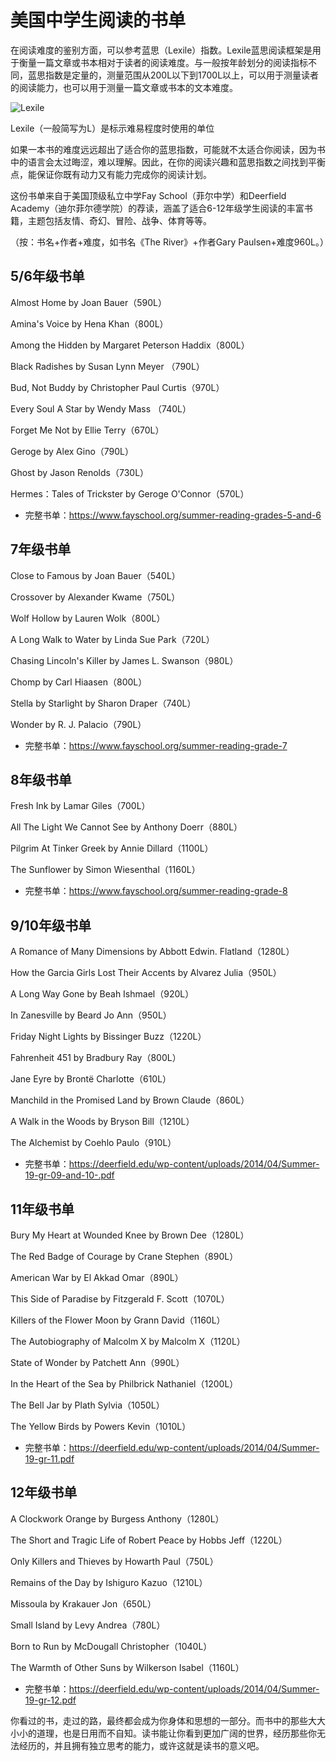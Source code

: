 # 美国中学生阅读的书单

在阅读难度的鉴别方面，可以参考蓝思（Lexile）指数。Lexile蓝思阅读框架是用于衡量一篇文章或书本相对于读者的阅读难度。与一般按年龄划分的阅读指标不同，蓝思指数是定量的，测量范围从200L以下到1700L以上，可以用于测量读者的阅读能力，也可以用于测量一篇文章或书本的文本难度。

![Lexile](https://github.com/freemancash/High-Frequency-Words/blob/master/Lexile.jpg)

Lexile（一般简写为L）是标示难易程度时使用的单位

如果一本书的难度远远超出了适合你的蓝思指数，可能就不太适合你阅读，因为书中的语言会太过晦涩，难以理解。因此，在你的阅读兴趣和蓝思指数之间找到平衡点，能保证你既有动力又有能力完成你的阅读计划。

这份书单来自于美国顶级私立中学Fay School（菲尔中学）和Deerfield Academy（迪尔菲尔德学院）的荐读，涵盖了适合6-12年级学生阅读的丰富书籍，主题包括友情、奇幻、冒险、战争、体育等等。

（按：书名+作者+难度，如书名《The River》+作者Gary Paulsen+难度960L。）

## 5/6年级书单
Almost Home by Joan Bauer（590L）

Amina's Voice by Hena Khan（800L）

Among the Hidden by Margaret Peterson Haddix（800L） 

Black Radishes by Susan Lynn Meyer （790L）

Bud, Not Buddy by Christopher Paul Curtis（970L）

Every Soul A Star by Wendy Mass （740L）

Forget Me Not by Ellie Terry（670L）

Geroge by Alex Gino（790L）

Ghost by Jason Renolds（730L）

Hermes：Tales of Trickster by Geroge O'Connor（570L）

- 完整书单：https://www.fayschool.org/summer-reading-grades-5-and-6

## 7年级书单
Close to Famous by Joan Bauer（540L）

Crossover by Alexander Kwame（750L）

Wolf Hollow by Lauren Wolk（800L） 

A Long Walk to Water by Linda Sue Park（720L） 

Chasing Lincoln's Killer by James L. Swanson（980L） 

Chomp by Carl Hiaasen（800L）

Stella by Starlight by Sharon Draper（740L） 

Wonder by R. J. Palacio（790L）

- 完整书单：https://www.fayschool.org/summer-reading-grade-7

## 8年级书单

Fresh Ink by Lamar Giles（700L）

All The Light We Cannot See by Anthony Doerr（880L）

Pilgrim At Tinker Greek by Annie Dillard（1100L）

The Sunflower by Simon Wiesenthal（1160L）

- 完整书单：https://www.fayschool.org/summer-reading-grade-8

## 9/10年级书单

A Romance of Many Dimensions by Abbott Edwin. Flatland（1280L）

How the Garcia Girls Lost Their Accents by Alvarez Julia（950L）

A Long Way Gone by Beah Ishmael（920L）

In Zanesville by Beard Jo Ann（950L） 

Friday Night Lights by Bissinger Buzz（1220L）  

Fahrenheit 451 by Bradbury Ray（800L）  

Jane Eyre by Brontë Charlotte（610L）  

Manchild in the Promised Land by Brown Claude（860L）

A Walk in the Woods by Bryson Bill（1210L）  

The Alchemist by Coehlo Paulo（910L）  

- 完整书单：https://deerfield.edu/wp-content/uploads/2014/04/Summer-19-gr-09-and-10-.pdf

## 11年级书单
Bury My Heart at Wounded Knee by Brown Dee（1280L）

The Red Badge of Courage by Crane Stephen（890L）

American War by El Akkad Omar（890L） 

This Side of Paradise by Fitzgerald F. Scott（1070L）  

Killers of the Flower Moon by Grann David（1160L）  

The Autobiography of Malcolm X by Malcolm X（1120L）  

State of Wonder by Patchett Ann（990L） 

In the Heart of the Sea by Philbrick Nathaniel（1200L） 

The Bell Jar by Plath Sylvia（1050L） 

The Yellow Birds by Powers Kevin（1010L）

- 完整书单：https://deerfield.edu/wp-content/uploads/2014/04/Summer-19-gr-11.pdf

## 12年级书单
A Clockwork Orange by Burgess Anthony（1280L）

The Short and Tragic Life of Robert Peace by Hobbs Jeff（1220L）

Only Killers and Thieves by Howarth Paul（750L）

Remains of the Day by Ishiguro Kazuo（1210L）

Missoula by Krakauer Jon（650L）

Small Island by Levy Andrea（780L）

Born to Run by McDougall Christopher（1040L） 

The Warmth of Other Suns by Wilkerson Isabel（1160L） 

- 完整书单：https://deerfield.edu/wp-content/uploads/2014/04/Summer-19-gr-12.pdf

你看过的书，走过的路，最终都会成为你身体和思想的一部分。而书中的那些大大小小的道理，也是日用而不自知。读书能让你看到更加广阔的世界，经历那些你无法经历的，并且拥有独立思考的能力，或许这就是读书的意义吧。

